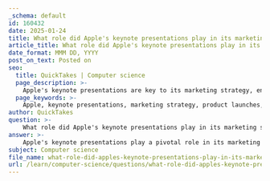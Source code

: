 ```yaml
---
_schema: default
id: 160432
date: 2025-01-24
title: What role did Apple's keynote presentations play in its marketing strategy?
article_title: What role did Apple's keynote presentations play in its marketing strategy?
date_format: MMM DD, YYYY
post_on_text: Posted on
seo:
  title: QuickTakes | Computer science
  page_description: >-
    Apple's keynote presentations are key to its marketing strategy, engaging audiences through emotional storytelling, high production values, and a consistent brand identity, thus reinforcing its leadership in the tech industry.
  page_keywords: >-
    Apple, keynote presentations, marketing strategy, product launches, brand engagement, global events, emotional engagement, storytelling, streamlined presentation, cinematography, brand identity, innovation, tech industry influence
author: QuickTakes
question: >-
    What role did Apple's keynote presentations play in its marketing strategy?
answer: >-
    Apple's keynote presentations play a pivotal role in its marketing strategy, serving as a powerful tool for product launches and brand engagement. Here are several key aspects of how these presentations contribute to Apple's overall marketing approach:\n\n1. **Global Events**: Apple's keynotes have become highly anticipated global events, generating significant media coverage and consumer excitement. These presentations are not just product announcements; they are spectacles that draw attention from around the world, creating a buzz that extends far beyond the tech community.\n\n2. **Emotional Engagement**: Apple focuses on creating an emotional connection with its audience during these presentations. The speakers aim to engage rather than simply relay information, often using storytelling techniques to resonate with viewers. This approach fosters a sense of loyalty and connection to the brand.\n\n3. **Streamlined Presentation Style**: The design of Apple's keynote presentations is intentional and streamlined. Slides typically feature only key information and specifications, allowing the audience to focus on the speaker's message rather than being overwhelmed by text. This method enhances the personal touch and makes the presentation more memorable.\n\n4. **Cinematography and Aesthetics**: Apple invests heavily in the visual aspects of its presentations. The cinematography is often described as aesthetically pleasing, with high production values that elevate the viewing experience. This attention to detail reinforces Apple's brand identity and sets a standard for product launches.\n\n5. **Brand Identity**: Over the years, Apple's keynotes have established a recognizable brand identity. Consumers can often identify an Apple presentation at a glance, thanks to the consistent style and format. This familiarity helps to strengthen brand recognition and loyalty.\n\n6. **Historical Significance**: Keynote presentations have marked significant moments in Apple's history, such as the introduction of the iPhone and the transition to Intel processors. These events not only showcase new products but also highlight Apple's innovation and leadership in the tech industry.\n\n7. **Influence on the Tech Industry**: Apple's marketing strategy, particularly through its keynotes, has influenced other companies in the tech industry. Competitors have taken cues from Apple's focus on user experience and emotional appeal, indicating the broader impact of Apple's approach.\n\nIn summary, Apple's keynote presentations are a cornerstone of its marketing strategy, effectively combining emotional engagement, high production values, and a clear brand identity to captivate audiences and drive consumer interest. These events not only showcase new products but also reinforce Apple's position as a leader in innovation and design within the technology sector.
subject: Computer science
file_name: what-role-did-apples-keynote-presentations-play-in-its-marketing-strategy.md
url: /learn/computer-science/questions/what-role-did-apples-keynote-presentations-play-in-its-marketing-strategy
---
```


&nbsp;